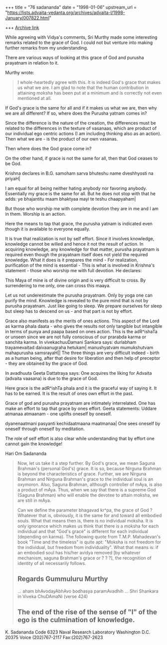 +++
title = "76 sadananda"
date = "1998-01-06"
upstream_url = "https://lists.advaita-vedanta.org/archives/advaita-l/1998-January/007822.html"

+++
[Archive link](https://lists.advaita-vedanta.org/archives/advaita-l/1998-January/007822.html)

While agreeing with Vidya's comments, Sri Murthy made some interesting
remarks related to the grace of God.  I could not but venture into  making
further remarks from my understanding.

There are various ways of looking at this grace of God and purusha
prayatnam in relation to it.

Murthy wrote:

>I whole-heartedly agree with this. It is indeed God's grace that makes
>us what we are. I am glad to note that the human contribution in attaining
>moksha has been put at a minimum and is correctly not even mentioned at
>all.

If God's grace is the same for all and if it makes us what we are, then why
we are all different? If so, where does the Purusha yatnam comes in?

Since the difference is the nature of the creation, the differences must be
related to the differences in the texture of vasanaas, which are product of
our individual ego centric actions (I am including thinking also as an
action).  Then what we are - is the product of our own vasanas.

Then where does the God grace come in?

On the other hand, if grace is not the same for all, then that God ceases
to be God.

Krishna declares in B.G.
        samoham sarva bhuteshu name dveshhyosti na priyaH|

I am equal for all being neither hating anybody nor favoring anybody.
Essentially my grace is the same for all.  But he does not stop with that
he adds:
        ye bhajantitu maam bhaktyaa mayi te teshu chaapyaham|

But those who worship me with complete devotion they are in me and I am in
them.
Worship is an action.

Here the means to tap that grace, the purusha yatnam is indicated even
though it is available to everyone equally.

It is true that realization is not by self effort. Since it involves
knowledge, knowledge cannot be willed and hence it not the result of
action.
In acquiring knowledge, any knowledge for that matter, purusha prayatnam is
required even though the prayatnam itself does not yield the required
knowledge.  What it does is it prepares the mind - For realization,
purification of the mind is essential - This is what is involved in
Krishna's statement - those who worship me with full devotion. He declares:

This Maya of mine is of divine origin and is very difficult to cross. By
surrendering to me only, one can cross this maaya.

Let us not underestimate the purusha prayatnam.  Only by yoga one can
purify the mind.  Knowledge is revealed to the pure mind that is not by
purusha prayatnam. Just like going to sleep.  We prepare ourselves for
sleep but sleep has to descend on us - and that part is not by effort.

Grace also manifests as the merits of ones actions.  This aspect of the
Lord as karma phala daata - who gives the results not only tangible but
intangible in terms of punya and paapa based on ones action.  This is the
adR^ishaTa or unseen  since we are not fully conscious of our prarabda
karma or sanchita karma.
In vivekachuuDamani Sankara says:
        durlabham trayamevaitad daivaanugraha hetukam|
        manushyatvam mumukshutvam mahapurusha samsrayaH||
The three things are very difficult indeed - birth as a human being, after
that desire for liberation and then help of preceptor - they are obtained
by the grace of God.

In avadhuuta Geeta Dattatraya says: One acquires the liking for Advaita
(advaita vaasana) is due to the grace of God.

Here grace is the adR^ishTa phala and it is the graceful way of saying it.
It has to be earned.  It is the result of ones own effort in the past.

Grace of god and purusha prayatnam are intimately interrelated.  One has
make an effort to tap that grace by ones effort. Geeta statements:
 Uddare atmanaa atmaanam - one uplifts oneself by oneself.

 dyanenaatmani pasyanti kechidaatmaana maatmanaa|
 One sees oneself by oneself through oneself by meditation.

The role of self effort is also clear while understanding that by effort
one cannot gain the knowledge!

Hari Om
Sadananda




















>
>Now, let us take it a step further. By God's grace, we mean Saguna
>Brahman's (personal God's) grace. It is so, because Nirguna Brahman
>is beyond the characteristics of grace. Further, we are Nirguna Brahman
>and Nirguna Brahman's grace to the individual soul is an oxymoron.
>Also, Saguna Brahman, although controller of mAya, is also a product
>of mAya. Thus, when we say that there is a supreme God (Saguna Brahman)
>who will enable the devotee to attain moksha, we are still in mAya.
>
>Can we define the parameter bhagavad kr^pa, the grace of God ? Whatever
>that is, obviously, it is the same for and toward all embodied souls.
>What that means then is, there is no individual moksha. It is only
>ignorance which makes us think that there is a moksha for each
>individual and that "God's grace" is different for each individual
>(depending on karma). The following quote from T.M.P. Mahadevan's
>book "Time and the timeless" is quite apt: "Moksha is not freedom
>for the individual, but freedom from individuality". What that means
>is: if an embodied soul has his/her avidya removed [by whatever
>mechanism, saguna Brahman's grace or ? ? ?], the recognition of
>identity of all necessarily follows.
>
>Regards
>Gummuluru Murthy
>------------------------------------------------------------------------
>... aham bhAvodayAbhAvo bodhasya paramAvadhih ...
>                        Shri Shankara in Viveka ChuDAmaNi (verse 424)
>
>The end of the rise of the sense of "I" of the ego is the culmination
>of knowledge.
>------------------------------------------------------------------------


K. Sadananda
Code 6323
Naval Research Laboratory
Washington D.C. 20375
Voice (202)767-2117
Fax:(202)767-2623

